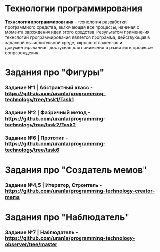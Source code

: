 # Технологии программирования

**Технология программирования** - технология разработки программного средства, включающая все процессы, начиная с момента зарождения идеи этого средства.
Результатом применения технологий программирования является программа, действующая в заданной вычислительной среде, хорошо отлаженная и документированная, доступная для понимания и развития в процессе сопровождения.

# Задания про "Фигуры"
### Задание №1 | Абстрактный класс - https://github.com/uran1a/programming-technology/tree/task1/Task1
### Задание №2 | Фабричный метод - https://github.com/uran1a/programming-technology/tree/task2/Task2
### Задание №6 | Прототип - https://github.com/uran1a/programming-technology/tree/task6

# Задания про "Создатель мемов"
### Задание №4,5 | Итератор, Строитель - https://github.com/uran1a/programming-technology-creator-mems

# Задания про "Наблюдатель"
### Задание №7 | Наблюдатель - https://github.com/uran1a/programming-technology-observer/tree/master

